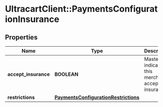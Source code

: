 # UltracartClient::PaymentsConfigurationInsurance

## Properties
Name | Type | Description | Notes
------------ | ------------- | ------------- | -------------
**accept_insurance** | **BOOLEAN** | Master flag indicating this merchant accepts insurance | [optional] 
**restrictions** | [**PaymentsConfigurationRestrictions**](PaymentsConfigurationRestrictions.md) |  | [optional] 


